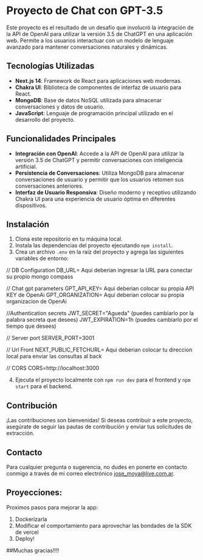 # Proyecto de Chat con GPT-3.5

Este proyecto es el resultado de un desafío que involucró la integración de la API de OpenAI para utilizar la versión 3.5 de ChatGPT en una aplicación web. Permite a los usuarios interactuar con un modelo de lenguaje avanzado para mantener conversaciones naturales y dinámicas.

## Tecnologías Utilizadas

- **Next.js 14**: Framework de React para aplicaciones web modernas.
- **Chakra UI**: Biblioteca de componentes de interfaz de usuario para React.
- **MongoDB**: Base de datos NoSQL utilizada para almacenar conversaciones y datos de usuario.
- **JavaScript**: Lenguaje de programación principal utilizado en el desarrollo del proyecto.

## Funcionalidades Principales

- **Integración con OpenAI**: Accede a la API de OpenAI para utilizar la versión 3.5 de ChatGPT y permitir conversaciones con inteligencia artificial.
- **Persistencia de Conversaciones**: Utiliza MongoDB para almacenar conversaciones de usuario y permitir que los usuarios retomen sus conversaciones anteriores.
- **Interfaz de Usuario Responsiva**: Diseño moderno y receptivo utilizando Chakra UI para una experiencia de usuario óptima en diferentes dispositivos.

## Instalación

1. Clona este repositorio en tu máquina local.
2. Instala las dependencias del proyecto ejecutando `npm install`.
3. Crea un archivo `.env` en la raíz del proyecto y agrega las siguientes variables de entorno:

// DB Configuration
DB_URL= Aqui deberian ingresar la URL para conectar su propio mongo compass

// Chat gpt parameters
GPT_API_KEY= Aqui deberian colocar su propia API KEY de OpenAi
GPT_ORGANIZATION= Aqui deberian colocar su propia organizacion de OpenAi

//Authentication secrets
JWT_SECRET="Agueda" (puedes cambiarlo por la palabra secreta que desees)
JWT_EXPIRATION=1h (puedes cambiarlo por el tiempo que desees)

// Server port
SERVER_PORT=3001

// Url Front
NEXT_PUBLIC_FETCHURL= Aqui deberian colocar tu direccion local para enviar las consultas al back

// CORS
CORS=http://localhost:3000

4. Ejecuta el proyecto localmente con `npm run dev` para el frontend y `npm start` para el backend.

## Contribución

¡Las contribuciones son bienvenidas! Si deseas contribuir a este proyecto, asegúrate de seguir las pautas de contribución y enviar tus solicitudes de extracción.

## Contacto

Para cualquier pregunta o sugerencia, no dudes en ponerte en contacto conmigo a través de mi correo electrónico jose_moya@live.com.ar.

## Proyecciones:

Proximos pasos para mejorar la app:

1. Dockerizarla
2. Modificar el comportamiento para aprovechar las bondades de la SDK de vercel
3. Deploy!

##Muchas gracias!!!!
